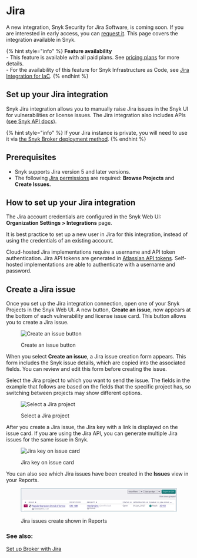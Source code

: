 # Jira

A new integration, Snyk Security for Jira Software, is coming soon. If you are interested in early access, you can [request it](https://earlyaccessprogram.atlassian.net/servicedesk/customer/portal/12/group/13/create/56). This page covers the integration available in Snyk.

{% hint style="info" %}
**Feature availability**\
\- This feature is available with all paid plans. See [pricing plans](https://snyk.io/plans/) for more details.\
\- For the availability of this feature for Snyk Infrastructure as Code, see [Jira Integration for IaC](../../scan-cloud-deployment/snyk-infrastructure-as-code/jira-integration.md).
{% endhint %}

## **Set up your Jira integration**

Snyk Jira integration allows you to manually raise Jira issues in the Snyk UI for vulnerabilities or license issues. The Jira integration also includes APIs ([see Snyk API docs](https://snyk.docs.apiary.io/#reference/projects/project-jira-issues)).

{% hint style="info" %}
If your Jira instance is private, you will need to use it via [the Snyk Broker deployment method](../../snyk-admin/snyk-broker/snyk-broker-set-up-examples/setup-broker-with-jira.md).
{% endhint %}

## **Prerequisites**

* Snyk supports Jira version 5 and later versions.
* The following [Jira permissions](https://confluence.atlassian.com/adminjiraserver073/managing-project-permissions-861253293.html) are required: **Browse Projects** and **Create Issues.**

## **How to set up your Jira integration**

The Jira account credentials are configured in the Snyk Web UI: **Organization Settings > Integrations** page.

It is best practice to set up a new user in Jira for this integration, instead of using the credentials of an existing account.

Cloud-hosted Jira implementations require a username and API token authentication. Jira API tokens are generated in [Atlassian API tokens](https://id.atlassian.com/manage/api-tokens). Self-hosted implementations are able to authenticate with a username and password.

## **Create a Jira issue**

Once you set up the Jira integration connection, open one of your Snyk Projects in the Snyk Web UI. A new button, **Create an issue**, now appears at the bottom of each vulnerability and license issue card. This button allows you to create a Jira issue.

<figure><img src="../../.gitbook/assets/Jira - new button.png" alt="Create an issue button"><figcaption><p>Create an issue button</p></figcaption></figure>

When you select **Create an issue**, a Jira issue creation form appears. This form includes the Snyk issue details, which are copied into the associated fields. You can review and edit this form before creating the issue.

Select the Jira project to which you want to send the issue. The fields in the example that follows are based on the fields that the specific project has, so switching between projects may show different options.

<figure><img src="../../.gitbook/assets/uuid-67202f8e-7f70-1e84-6044-f65ec36138b3-en.png" alt="Select a Jira project"><figcaption><p>Select a Jira project</p></figcaption></figure>

After you create a Jira issue, the Jira key with a link is displayed on the issue card. If you are using the Jira API, you can generate multiple Jira issues for the same issue in Snyk.

<figure><img src="../../.gitbook/assets/Jira - Button with a link.png" alt="Jira key on issue card"><figcaption><p>Jira key on issue card</p></figcaption></figure>

You can also see which Jira issues have been created in the **Issues** view in your Reports.

<figure><img src="../../.gitbook/assets/Jira - Isuues in Report.png" alt="Jira issues create shown in Reports"><figcaption><p>Jira issues create shown in Reports</p></figcaption></figure>

### See also:

[Set up Broker with Jira](../../snyk-admin/snyk-broker/snyk-broker-set-up-examples/setup-broker-with-jira.md)
